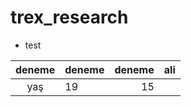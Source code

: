 # trex_research

* test

| deneme | deneme | deneme | ali |
|:-----:|:-----|-----:|-----:|
| yaş| 19| 15 |
